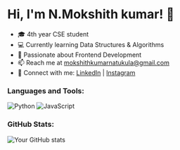 # Hi, I'm N.Mokshith kumar! 👋

- 🎓 4th year CSE student
- 💻 Currently learning Data Structures & Algorithms
- 🌱 Passionate about Frontend Development
- 📫 Reach me at [mokshithkumarnatukula@gmail.com](mailto:mokshithkumarnatukula.@gmail.com)
- 🔗 Connect with me: [LinkedIn](https://www.linkedin.com/in/mokshith-kumar-48050a289/) | [Instagram](https://instagram.com/natukula.mokshith)

### Languages and Tools:
![Python](https://img.shields.io/badge/Python-3776AB?style=for-the-badge&logo=python&logoColor=white)
![JavaScript](https://img.shields.io/badge/JavaScript-F7DF1E?style=for-the-badge&logo=javascript&logoColor=black)

### GitHub Stats:
![Your GitHub stats](https://github-readme-stats.vercel.app/api?username=yourusername&show_icons=true)
